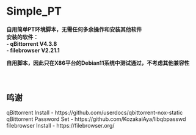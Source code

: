 # Simple_PT
<h4>自用简单PT环境脚本，无需任何多余操作和安装其他软件<br>
安装的软件：<br>
  - qBittorrent V4.3.8 <br>
  - filebrowser V2.21.1<br>

自用脚本，因此只在X86平台的Debian11系统中测试通过，不考虑其他兼容性</h4><br>


<h2>鸣谢</h2>
qBittorrent Install - https://github.com/userdocs/qbittorrent-nox-static<br>
qBittorrent Password Set - https://github.com/KozakaiAya/libqbpasswd<br>
filebrowser Install - https://filebrowser.org/<br>
